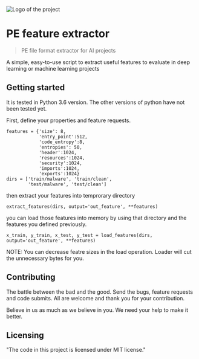 ![Logo of the project](https://www.zemana.com/images/logo/new-zmn-text-blue.png)

# PE feature extractor
> PE file format extractor for AI projects

A simple, easy-to-use script to extract useful features to evaluate in deep learning or machine learning projects

## Getting started

It is tested in Python 3.6 version. The other versions of python have not been tested yet.

First, define your properties and feature requests.

```code
features = {'size': 8, 
            'entry_point':512, 
            'code_entropy':8,
            'entropies': 50,
            'header':1024, 
            'resources':1024,
            'security':1024,
            'imports':1024, 
            'exports':1024}
dirs = ['train/malware', 'train/clean', 
        'test/malware', 'test/clean']
```

then extract your features into temprorary directory

```code
extract_features(dirs, output='out_feature', **features)
```

you can load those features into memory by using that directory and the features you defined previously.

```code
x_train, y_train, x_test, y_test = load_features(dirs, output='out_feature', **features)
```
NOTE: You can decrease featre sizes in the load operation. Loader will cut the unnecessary bytes for you.


## Contributing

The battle between the bad and the good. Send the bugs, feature requests and code submits. All are welcome and thank you for your contribution.

Believe in us as much as we believe in you. We need your help to make it better.

## Licensing

"The code in this project is licensed under MIT license."
